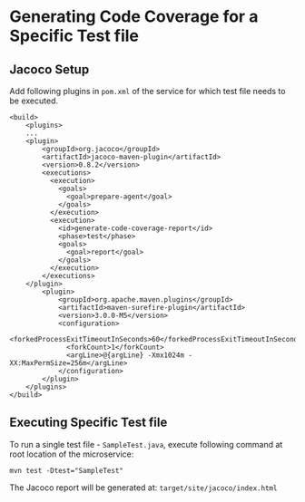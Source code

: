 # Generating Code Coverage for a Specific Test file
## Jacoco Setup
Add following plugins in `pom.xml` of the service for which test file needs
to be executed.
```
<build>
    <plugins>
    ...
    <plugin>
        <groupId>org.jacoco</groupId>
        <artifactId>jacoco-maven-plugin</artifactId>
        <version>0.8.2</version>
        <executions>
          <execution>
            <goals>
              <goal>prepare-agent</goal>
            </goals>
          </execution>
          <execution>
            <id>generate-code-coverage-report</id>
            <phase>test</phase>
            <goals>
              <goal>report</goal>
            </goals>
          </execution>
        </executions>
    </plugin>
        <plugin>
            <groupId>org.apache.maven.plugins</groupId>
            <artifactId>maven-surefire-plugin</artifactId>
            <version>3.0.0-M5</version>
            <configuration>
              <forkedProcessExitTimeoutInSeconds>60</forkedProcessExitTimeoutInSeconds>
              <forkCount>1</forkCount>
              <argLine>@{argLine} -Xmx1024m -XX:MaxPermSize=256m</argLine>
            </configuration>
        </plugin>
    </plugins>
</build>
```

## Executing Specific Test file
To run a single test file - `SampleTest.java`, execute following command at
root location of the microservice:
```
mvn test -Dtest="SampleTest"
```
The Jacoco report will be generated at: `target/site/jacoco/index.html`